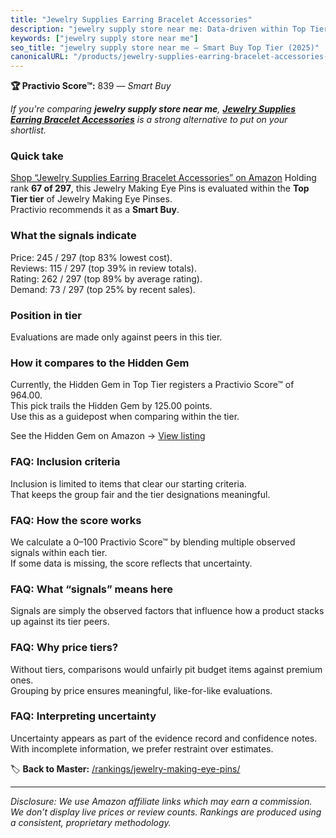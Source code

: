 ```yaml
---
title: "Jewelry Supplies Earring Bracelet Accessories"
description: "jewelry supply store near me: Data-driven within Top Tier ranking using the Practivio Score™. Positioned by quality, value, demand, findability, momentum."
keywords: ["jewelry supply store near me"]
seo_title: "jewelry supply store near me — Smart Buy Top Tier (2025)"
canonicalURL: "/products/jewelry-supplies-earring-bracelet-accessories-B0BHVF3NLC/"
---
```


**🏆 Practivio Score™:** 839 — _Smart Buy_


*If you're comparing **jewelry supply store near me**, **[Jewelry Supplies Earring Bracelet Accessories](https://www.amazon.com/dp/B0BHVF3NLC?tag=practivio-20)** is a strong alternative to put on your shortlist.*
### Quick take
[Shop “Jewelry Supplies Earring Bracelet Accessories” on Amazon](https://www.amazon.com/dp/B0BHVF3NLC?tag=practivio-20)
Holding rank **67 of 297**, this Jewelry Making Eye Pins is evaluated within the **Top Tier tier** of Jewelry Making Eye Pinses.  
Practivio recommends it as a **Smart Buy**.

### What the signals indicate
Price: 245 / 297 (top 83% lowest cost).  
Reviews: 115 / 297 (top 39% in review totals).  
Rating: 262 / 297 (top 89% by average rating).  
Demand: 73 / 297 (top 25% by recent sales).

### Position in tier
Evaluations are made only against peers in this tier.

### How it compares to the Hidden Gem
Currently, the Hidden Gem in Top Tier registers a Practivio Score™ of 964.00.  
This pick trails the Hidden Gem by 125.00 points.  
Use this as a guidepost when comparing within the tier.  

See the Hidden Gem on Amazon → [View listing](https://www.amazon.com/dp/B07543G29V?tag=practivio-20)

### FAQ: Inclusion criteria
Inclusion is limited to items that clear our starting criteria.  
That keeps the group fair and the tier designations meaningful.

### FAQ: How the score works
We calculate a 0–100 Practivio Score™ by blending multiple observed signals within each tier.  
If some data is missing, the score reflects that uncertainty.

### FAQ: What “signals” means here
Signals are simply the observed factors that influence how a product stacks up against its tier peers.

### FAQ: Why price tiers?
Without tiers, comparisons would unfairly pit budget items against premium ones.  
Grouping by price ensures meaningful, like-for-like evaluations.

### FAQ: Interpreting uncertainty
Uncertainty appears as part of the evidence record and confidence notes.  
With incomplete information, we prefer restraint over estimates.


🏷️ **Back to Master:** [/rankings/jewelry-making-eye-pins/](/rankings/jewelry-making-eye-pins/)

---
_Disclosure: We use Amazon affiliate links which may earn a commission. We don’t display live prices or review counts. Rankings are produced using a consistent, proprietary methodology._
